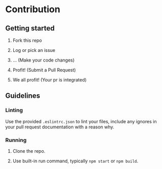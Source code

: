 # Contribution

## Getting started

1. Fork this repo

2. Log or pick an issue

3. ... (Make your code changes)

4. Profit! (Submit a Pull Request)

5. We all profit! (Your pr is integrated)

## Guidelines

### Linting

Use the provided `.eslintrc.json` to lint your files, include any ignores in your pull request documentation with a reason why.


### Running

1. Clone the repo.

1. Use built-in run command, typically `npm start` or `npm build`.
